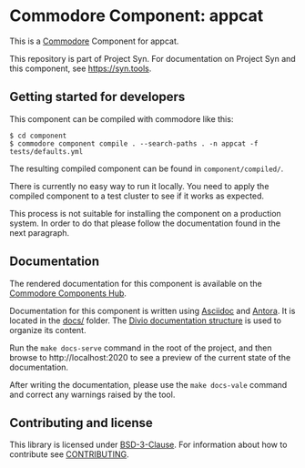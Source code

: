 # Commodore Component: appcat

This is a [Commodore][commodore] Component for appcat.

This repository is part of Project Syn.
For documentation on Project Syn and this component, see https://syn.tools.

## Getting started for developers

This component can be compiled with commodore like this:

```
$ cd component
$ commodore component compile . --search-paths . -n appcat -f tests/defaults.yml
```

The resulting compiled component can be found in `component/compiled/`.

There is currently no easy way to run it locally. You need to apply the compiled component to a test cluster to see if it works as expected.

This process is not suitable for installing the component on a production system. In order to do that please follow the documentation found in the next paragraph.

## Documentation

The rendered documentation for this component is available on the [Commodore Components Hub](https://hub.syn.tools/appcat).

Documentation for this component is written using [Asciidoc][asciidoc] and [Antora][antora].
It is located in the [docs/](docs) folder.
The [Divio documentation structure](https://documentation.divio.com/) is used to organize its content.

Run the `make docs-serve` command in the root of the project, and then browse to http://localhost:2020 to see a preview of the current state of the documentation.

After writing the documentation, please use the `make docs-vale` command and correct any warnings raised by the tool.

## Contributing and license

This library is licensed under [BSD-3-Clause](LICENSE).
For information about how to contribute see [CONTRIBUTING](CONTRIBUTING.md).

[commodore]: https://syn.tools/commodore/
[asciidoc]: https://asciidoctor.org/
[antora]: https://antora.org/
